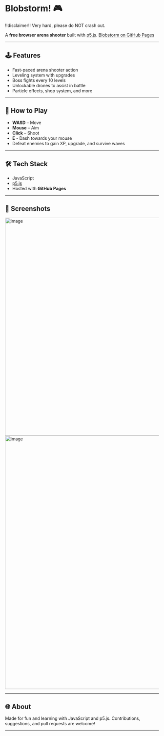 # Blobstorm! 🎮
!!disclaimer!!
Very hard, please do NOT crash out.

A **free browser arena shooter** built with [p5.js](https://p5js.org/).
 [Blobstorm on GitHub Pages](https://pwhy2013.github.io/Blobstorm/)

---

## 🕹️ Features

* Fast-paced arena shooter action
* Leveling system with upgrades
* Boss fights every 10 levels
* Unlockable drones to assist in battle
* Particle effects, shop system, and more

---

## 🚀 How to Play

* **WASD** – Move
* **Mouse** – Aim
* **Click** – Shoot
* **E** - Dash towards your mouse
* Defeat enemies to gain XP, upgrade, and survive waves

---

## 🛠️ Tech Stack

* JavaScript
* [p5.js](https://p5js.org/)
* Hosted with **GitHub Pages**

---

## 📸 Screenshots

<img width="1380" height="711" alt="image" src="https://github.com/user-attachments/assets/1015a604-8f64-43d5-bae3-37724188f4eb" />
<img width="1899" height="827" alt="image" src="https://github.com/user-attachments/assets/e119a737-65fb-484a-a9a4-bb17c66d982f" />


---

## 🌐 About

Made for fun and learning with JavaScript and p5.js.
Contributions, suggestions, and pull requests are welcome!

---
